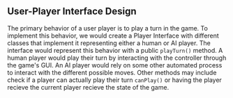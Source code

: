 ## User-Player Interface Design
The primary behavior of a user player is to play a turn in the game. To implement this behavior, we
would create a Player Interface with different classes that implement it representing either a human
or AI player. The interface would represent this behavior with a public `playTurn()` method. A human
player would play their turn by interacting with the controller through the game's GUI. An AI player 
would rely on some other automated process to interact with the different possible moves.
Other methods may include check if a player can actually play their turn `canPlay()` or
having the player recieve the current player recieve the state of the game.
